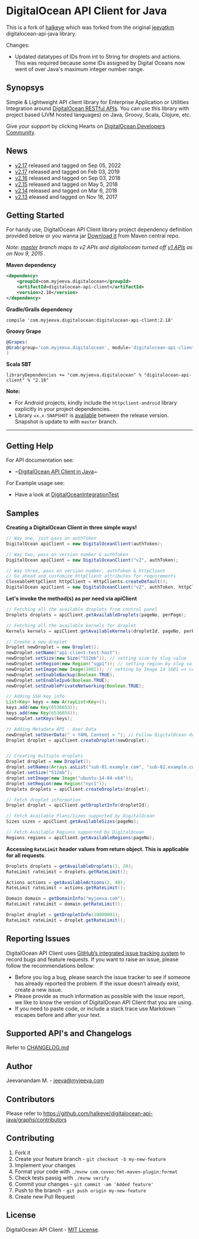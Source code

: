 # DigitalOcean API Client for Java

This is a fork of [halkeye](https://github.com/halkeye/digitalocean-api-java) which was forked from the original [jeevatkm](https://github.com/jeevatkm/digitalocean-api-java) digitalocean-api-java library.

Changes:

* Updated datatypes of IDs from int to String for droplets and actions. This was required because some IDs assigned by Digital Oceans now went of over Java's maximum integer number range.


## Synopsys

Simple & Lightweight API client library for Enterprise Application or Utilities Integration around <a href="https://developers.digitalocean.com" target="_blank">DigitalOcean RESTful APIs</a>. You can use this library with project based (JVM hosted languages) on Java, Groovy, Scala, Clojure, etc.</p>

Give your support by clicking Hearts on [DigitalOcean Developers Community](https://www.digitalocean.com/community/projects/api-client-in-java).

## News

* [v2.17](https://github.com/halkeye/digitalocean-api-java/releases/tag/v2.187) released and tagged on Sep 05, 2022
* [v2.17](https://github.com/jeevatkm/digitalocean-api-java/releases/tag/v2.17) released and tagged on Feb 03, 2019
* [v2.16](https://github.com/jeevatkm/digitalocean-api-java/releases/tag/v2.16) released and tagged on Sep 03, 2018
* [v2.15](https://github.com/jeevatkm/digitalocean-api-java/releases/tag/v2.15) released and tagged on May 5, 2018
* [v2.14](https://github.com/jeevatkm/digitalocean-api-java/releases/tag/v2.14) released and tagged on Mar 6, 2018
* [v2.13](https://github.com/jeevatkm/digitalocean-api-java/releases/tag/v2.13) eleased and tagged on Nov 18, 2017

## Getting Started

For handy use, DigitalOcean API Client library project dependency definition provided below or you wanna jar [Download it](http://search.maven.org/remotecontent?filepath=com/gavinmogan/digitalocean/digitalocean-api-client/2.17/digitalocean-api-client-2.18.jar) from Maven central repo.

*Note: [master](https://github.com/jeevatkm/digitalocean-api-java) branch maps to v2 APIs and digitalocean turned off [v1 APIs](https://developers.digitalocean.com/documentation/changelog/api-v1/sunsetting-api-v1/) as on Nov 9, 2015 .*

**Maven dependency**
```xml
<dependency>
    <groupId>com.myjeeva.digitalocean</groupId>
    <artifactId>digitalocean-api-client</artifactId>
    <version>2.18</version>
</dependency>
```
**Gradle/Grails dependency**
```shell
compile 'com.myjeeva.digitalocean:digitalocean-api-client:2.18'
```
**Groovy Grape**
```groovy
@Grapes(
@Grab(group='com.myjeeva.digitalocean', module='digitalocean-api-client', version='2.18')
)
```
**Scala SBT**
```shell
libraryDependencies += "com.myjeeva.digitalocean" % "digitalocean-api-client" % "2.18"
```

**Note:**

* For Android projects, kindly include the `httpclient-android` library explicitly in your project dependencies.
* Library `vx.x-SNAPSHOT` is [available](https://oss.sonatype.org/content/repositories/snapshots/com/myjeeva/digitalocean/digitalocean-api-client/) between the release version. Snapshot is update to with `master` branch.

* * *

## Getting Help

For API documentation see:

* ~[DigitalOcean API Client in Java](https://docs.myjeeva.com/javadoc/digitalocean-api-client/2.17/)~

For Example usage see:

* Have a look at [DigitalOceanIntegrationTest](https://github.com/halkeye/digitalocean-api-java/blob/master/src/test/java/com/myjeeva/digitalocean/DigitalOceanIntegrationTest.java)

## Samples

**Creating a DigitalOcean Client in three simple ways!**
```java
// Way one, just pass on authToken
DigitalOcean apiClient = new DigitalOceanClient(authToken);

// Way two, pass on version number & authToken
DigitalOcean apiClient = new DigitalOceanClient("v2", authToken);

// Way three, pass on version number, authToken & httpClient
// Go ahead and customize httpClient attributes for requirements
CloseableHttpClient httpClient = HttpClients.createDefault();
DigitalOcean apiClient = new DigitalOceanClient("v2", authToken, httpClient);
```

**Let's invoke the method(s) as per need via apiClient**
```java
// Fetching all the available droplets from control panel
Droplets droplets = apiClient.getAvailableDroplets(pageNo, perPage);

// Fetching all the available kernels for droplet
Kernels kernels = apiClient.getAvailableKernels(dropletId, pageNo, perPage);

// Create a new droplet
Droplet newDroplet = new Droplet();
newDroplet.setName("api-client-test-host");
newDroplet.setSize(new Size("512mb")); // setting size by slug value
newDroplet.setRegion(new Region("sgp1")); // setting region by slug value; sgp1 => Singapore 1 Data center
newDroplet.setImage(new Image(1601)); // setting by Image Id 1601 => centos-5-8-x64 also available in image slug value
newDroplet.setEnableBackup(Boolean.TRUE);
newDroplet.setEnableIpv6(Boolean.TRUE);
newDroplet.setEnablePrivateNetworking(Boolean.TRUE);

// Adding SSH key info
List<Key> keys = new ArrayList<Key>();
keys.add(new Key(6536653));
keys.add(new Key(6536654));
newDroplet.setKeys(keys);

// Adding Metadata API - User Data
newDroplet.setUserData(" < YAML Content > "); // Follow DigitalOcean documentation to prepare user_data value
Droplet droplet = apiClient.createDroplet(newDroplet);


// Creating multiple droplets
Droplet droplet = new Droplet();
droplet.setNames(Arrays.asList("sub-01.example.com", "sub-02.example.com"));
droplet.setSize("512mb");
droplet.setImage(new Image("ubuntu-14-04-x64"));
droplet.setRegion(new Region("nyc1"));
Droplets droplets = apiClient.createDroplets(droplet);

// Fetch droplet information
Droplet droplet = apiClient.getDropletInfo(dropletId);

// Fetch Available Plans/Sizes supported by DigitalOcean
Sizes sizes = apiClient.getAvailableSizes(pageNo);

// Fetch Available Regions supported by DigitalOcean
Regions regions = apiClient.getAvailableRegions(pageNo);
```

**Accessing `RateLimit` header values from return object. This is applicable for all requests**.
```java
Droplets droplets = getAvailableDroplets(1, 20);
RateLimit rateLimit = droplets.getRateLimit();

Actions actions = getAvailableActions(2, 40);
RateLimit rateLimit = actions.getRateLimit();

Domain domain = getDomainInfo("myjeeva.com");
RateLimit rateLimit = domain.getRateLimit();

Droplet droplet = getDropletInfo(10000001);
RateLimit rateLimit = droplet.getRateLimit();
```

## Reporting Issues

DigitalOcean API Client uses [GitHub’s integrated issue tracking system](https://github.com/jeevatkm/digitalocean-api-java/issues) to record bugs and feature requests. If you want to raise an issue, please follow the recommendations bellow:

* Before you log a bug, please search the issue tracker to see if someone has already reported the problem. If the issue doesn’t already exist, create a new issue.
* Please provide as much information as possible with the issue report, we like to know the version of DigitalOcean API Client that you are using.
* If you need to paste code, or include a stack trace use Markdown ``` escapes before and after your text.

## Supported API's and Changelogs

Refer to [CHANGELOG.md](CHANGELOG.md)

## Author

Jeevanandam M. - jeeva@myjeeva.com

## Contributors

Please refer to https://github.com/halkeye/digitalocean-api-java/graphs/contributors

## Contributing

1. Fork it
2. Create your feature branch - `git checkout -b my-new-feature`
3. Implement your changes 
4. Format your code with `./mvnw com.coveo:fmt-maven-plugin:format`
5. Check tests passig with `./mvnw verify`
6. Commit your changes - `git commit -am 'Added feature'`
7. Push to the branch - `git push origin my-new-feature`
9. Create new Pull Request

## License

DigitalOcean API Client - [MIT License](LICENSE).
